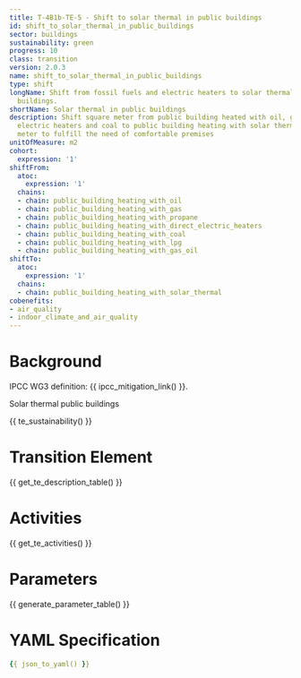 ```yaml
---
title: T-4B1b-TE-5 - Shift to solar thermal in public buildings
id: shift_to_solar_thermal_in_public_buildings
sector: buildings
sustainability: green
progress: 10
class: transition
version: 2.0.3
name: shift_to_solar_thermal_in_public_buildings
type: shift
longName: Shift from fossil fuels and electric heaters to solar thermal in public
  buildings.
shortName: Solar thermal in public buildings
description: Shift square meter from public building heated with oil, gas, direct
  electric heaters and coal to public building heating with solar thermal in square
  meter to fulfill the need of comfortable premises
unitOfMeasure: m2
cohort:
  expression: '1'
shiftFrom:
  atoc:
    expression: '1'
  chains:
  - chain: public_building_heating_with_oil
  - chain: public_building_heating_with_gas
  - chain: public_building_heating_with_propane
  - chain: public_building_heating_with_direct_electric_heaters
  - chain: public_building_heating_with_coal
  - chain: public_building_heating_with_lpg
  - chain: public_building_heating_with_gas_oil
shiftTo:
  atoc:
    expression: '1'
  chains:
  - chain: public_building_heating_with_solar_thermal
cobenefits:
- air_quality
- indoor_climate_and_air_quality
---
```

# Background

IPCC WG3 definition: {{ ipcc_mitigation_link() }}.

Solar thermal public buildings




{{ te_sustainability() }}

# Transition Element

{{ get_te_description_table() }}




# Activities

{{ get_te_activities() }}


# Parameters

{{ generate_parameter_table() }}


# YAML Specification

```yaml
{{ json_to_yaml() }}
```

